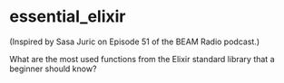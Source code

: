 # essential_elixir

(Inspired by Sasa Juric on Episode 51 of the BEAM Radio podcast.)

What are the most used functions from the Elixir standard library that a beginner should know?
